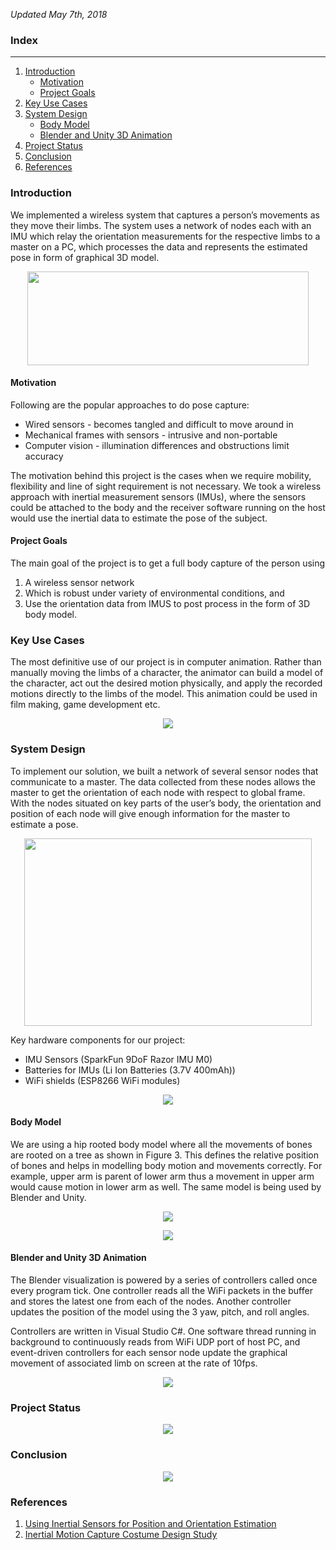 <em>Updated May 7th, 2018</em>

### Index
______


1. [Introduction](#introduction)
   - [Motivation](#motivation)
   - [Project Goals](#goals)
2. [Key Use Cases](#uses)
3. [System Design](#system)
	- [Body Model](#model)
    - [Blender and Unity 3D Animation](#example)
4. [Project Status](#status)
5. [Conclusion](#conclusion)
5. [References](#ref)

### <a name="introduction">Introduction</a>

We implemented a wireless system that captures a person’s movements as they move their limbs. The system uses a network of nodes each with an IMU which relay the orientation measurements for the respective limbs to a master on a PC, which processes the data and represents the estimated pose in form of graphical 3D model.


<p align="center">
<img src="http://vis.uky.edu/~gravity/Research/Mocap/Mocap_files/image002.jpg" width="450" height="150">
</p>

#### <a name="motivation">Motivation</a>

Following are the popular approaches to do pose capture:
- Wired sensors - becomes tangled and difficult to move around in
- Mechanical frames with sensors - intrusive and non-portable
- Computer vision - illumination differences and obstructions limit accuracy

The motivation behind this project is the cases when we require mobility, flexibility and line of sight requirement is not necessary. We took a wireless approach with inertial measurement sensors (IMUs), where the sensors could be attached to the body and the receiver software running on the host would use the inertial data to estimate the pose of the subject.

#### <a name="goals">Project Goals</a>

The main goal of the project is to get a full body capture of the person using 
1. A wireless sensor network
2. Which is robust under variety of environmental conditions, and 
3. Use the orientation data from IMUS to post process in the form of 3D body model.

### <a name="uses">Key Use Cases</a>

The most definitive use of our project is in computer animation. Rather than manually moving the limbs of a character, the animator can build a model of the character, act out the desired motion physically, and apply the recorded motions directly to the limbs of the model. This animation could be used in film making, game development etc.
<p align="center">
<img src="assets/usecases.png">
</p>


### <a name="system">System Design</a>

To implement our solution, we built a network of several sensor nodes that communicate to a master. The data collected from these nodes allows the master to get the orientation of each node with respect to global frame. With the nodes situated on key parts of the user’s body, the orientation and position of each node will give enough information for the master to estimate a pose.

<p align="center">
<img src="assets/Pose_Capture.png" width="460" height="300">
</p>


Key hardware components for our project:
- IMU Sensors (SparkFun 9DoF Razor IMU M0)
- Batteries for IMUs (Li Ion Batteries (3.7V 400mAh))
- WiFi shields (ESP8266 WiFi modules)

<p align="center">
<img src="assets/hardware.png">
</p>

#### <a name="model">Body Model</a>

We are using a hip rooted body model where all the movements of bones are rooted on a tree as shown in Figure 3. This defines the relative position of bones and helps in modelling body motion and movements correctly. For example, upper arm  is parent of lower arm thus a movement in upper arm would cause motion in lower arm as well. The same model is being used by Blender and Unity.

<p align="center">
<img src="assets/body_model.png">
</p>

<p align="center">
<img src="assets/body_model1.png">
</p>

#### <a name="example">Blender and Unity 3D Animation</a>

The Blender visualization is powered by a series of controllers called once every program tick. One controller reads all the WiFi packets in the buffer and stores the latest one from each of the nodes. Another controller updates the position of the model using the 3 yaw, pitch, and roll angles.

Controllers are written in Visual Studio C#. One software thread running in background to continuously reads from WiFi UDP port of host PC, and event-driven controllers for each sensor node update the graphical movement of associated limb on screen at the rate of 10fps.

<p align="center">
<img src="assets/model_3d.png">
</p>

### <a name="status">Project Status</a>

<p align="center">
<img src="assets/project_status.png">
</p>

### <a name="conclusion">Conclusion</a>

<p align="center">
<img src="assets/conclusion.png">
</p>

### <a name="ref">References</a>

1. [Using Inertial Sensors for Position and Orientation Estimation](https://arxiv.org/pdf/1704.06053.pdf)
2. [Inertial Motion Capture Costume Design Study](https://www.ncbi.nlm.nih.gov/pmc/articles/PMC5375898/)
